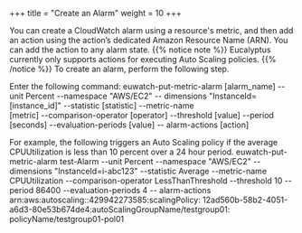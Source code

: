 +++
title = "Create an Alarm"
weight = 10
+++

You can create a CloudWatch alarm using a resource's metric, and then add an action using the action’s dedicated Amazon Resource Name (ARN). You can add the action to any alarm state. 
{{% notice note %}}
Eucalyptus currently only supports actions for executing Auto Scaling policies. 
{{% /notice %}}
To create an alarm, perform the following step. 

Enter the following command: 
    euwatch-put-metric-alarm [alarm_name] --unit Percent --namespace "AWS/EC2" 
    -- dimensions "InstanceId=[instance_id]" --statistic [statistic] --metric-name	
    [metric] --comparison-operator [operator] --threshold [value] --period	
    [seconds] --evaluation-periods [value] -- alarm-actions [action]

For example, the following triggers an Auto Scaling policy if the average CPUUtilization is less than 10 percent over a 24 hour period. 
    euwatch-put-metric-alarm test-Alarm --unit Percent --namespace "AWS/EC2" 
    -- dimensions "InstanceId=i-abc123" --statistic Average --metric-name CPUUtilization 
    --comparison-operator LessThanThreshold --threshold 10 --period 86400 
    --evaluation-periods 4 -- alarm-actions arn:aws:autoscaling::429942273585:scalingPolicy:
    12ad560b-58b2-4051-a6d3-80e53b674de4:autoScalingGroupName/testgroup01:
    policyName/testgroup01-pol01

